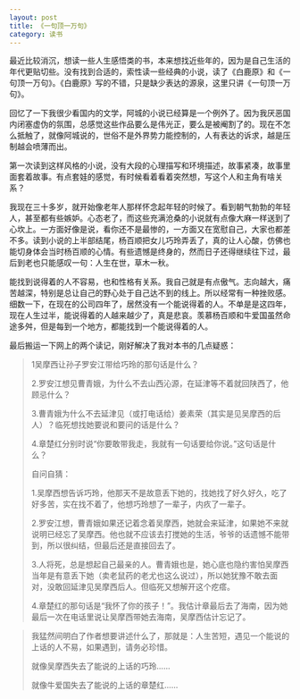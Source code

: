 ```yaml
---
layout: post
title: 《一句顶一万句》
category: 读书
---
```


最近比较消沉，想读一些人生感悟类的书，本来想找近些年的，因为是自己生活的年代更贴切些。没有找到合适的，索性读一些经典的小说，读了《白鹿原》和《一句顶一万句》。《白鹿原》写的不错，只是缺少表达的源泉，这里只讲《一句顶一万句》。

回忆了一下我很少看国内的文学，阿城的小说已经算是一个例外了。因为我厌恶国内闭塞虚伪的氛围，总感觉这些作品要么是伟光正，要么是被阉割了的。现在不怎么抵触了，就像阿城说的，世俗不是外界势力能控制的，人有表达的诉求，越是压制越会喷薄而出。

第一次读到这样风格的小说，没有大段的心理描写和环境描述，故事紧凑，故事里面套着故事。有点套娃的感觉，有时候看着看着突然想，写这个人和主角有啥关系？

我现在三十多岁，就开始像老年人那样怀念起年轻的时候了。看到朝气勃勃的年轻人，甚至都有些嫉妒。心态老了，而这些充满沧桑的小说就有点像大麻一样送到了心坎上。一方面好像是说，看你还不是最惨的，一方面又在宽慰自己，大家也都差不多。读到小说的上半部结尾，杨百顺把女儿巧玲弄丢了，真的让人心酸，仿佛也能切身体会当时杨百顺的心情。有些遗憾是终身的，然而日子还得继续往下过，最后到老也只能感叹一句：人生在世，草木一秋。

能找到说得着的人不容易，也和性格有关系。我自己就是有点傲气。志向越大，痛苦越深，特别是总让自己的野心处于自己达不到的线上。所以经常有一种挫败感。细数一下，在现在的公司四年了，居然没有一个能说得着的人。不单是是这四年，现在人生过半，能说得着的人越来越少了，真是悲哀。羡慕杨百顺和牛爱国虽然命途多舛，但是每到一个地方，都能找到一个能说得着的人。

最后搬运一下网上的两个读记，刚好解决了我对本书的几点疑惑：

<blockquote>
1吴摩西让孙子罗安江带给巧玲的那句话是什么？

2.罗安江想见曹青娥，为什么不去山西沁源，在延津等不着就回陕西了，他顾忌什么？

3.曹青娥为什么不去延津见（或打电话给）姜素荣（其实是见吴摩西的后人）？临死想找她要说和要问的话是什么？

4.章楚红分别时说“你要敢带我走，我就有一句话要给你说。”这句话是什么？

自问自猜：

1.吴摩西想告诉巧玲，他那天不是故意丢下她的，找她找了好久好久，吃了好多苦，实在找不着了，他想巧玲想了一辈子，内疚了一辈子。

2.罗安江想，曹青娥如果还记着念着吴摩西，她就会来延津，如果她不来就说明已经忘了吴摩西。他也就不应该去打搅她的生活，爷爷的话遗憾不能带到，所以很纠结，但最后还是直接回去了。

3.人将死，总是想起自己最亲的人。曹青娥也是，她心底也隐约害怕吴摩西当年是有意丢下她（卖老鼠药的老尤也这么说过），所以她犹豫不敢去面对，没敢回延津见吴摩西后人。但临死又想解开这个疙瘩。

4.章楚红的那句话是“我怀了你的孩子！”。我估计章最后去了海南，因为她最后一次在电话里说让吴摩西带她去海南，吴摩西估计忘记了。
</blockquote>

<blockquote>
我猛然间明白了作者想要讲述什么了，那就是：人生苦短，遇见一个能说的上话的人不易，如果遇到，请务必珍惜。

就像吴摩西失去了能说的上话的巧玲……

就像牛爱国失去了能说的上话的章楚红……
</blockquote>


